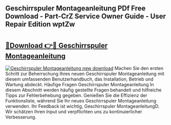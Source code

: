 ## Geschirrspuler Montageanleitung PDf Free Download - Part-CrZ Service Owner Guide - User Repair Edition wptZw

# <h2><a href="http://df7g383.blite.top/?on=Geschirrspuler+Montageanleitung">🔗Download 👉🔴 Geschirrspuler Montageanleitung</a></h2>

[![Geschirrspuler Montageanleitung new download](https://i.imgur.com/lujVjoI.png)](http://df7g383.blite.top/?on=Geschirrspuler+Montageanleitung)
Machen Sie den ersten Schritt zur Beherrschung Ihres neuen Geschirrspuler Montageanleitung mit diesem umfassenden Benutzerhandbuch, das Installation, Betrieb und Wartung abdeckt. Häufige Fragen Geschirrspuler Montageanleitung In diesem Abschnitt werden häufig gestellte Fragen behandelt und hilfreiche Tipps zur Fehlerbehebung gegeben. Genießen Sie die Effizienz der Funktionsliste, während Sie Ihr neues Geschirrspuler Montageanleitung verwenden. Ihr Feedback ist wichtig, Geschirrspuler MontageanleitungD. Wir schätzen Ihren Input und verpflichten uns zu kontinuierlicher Verbesserung.
